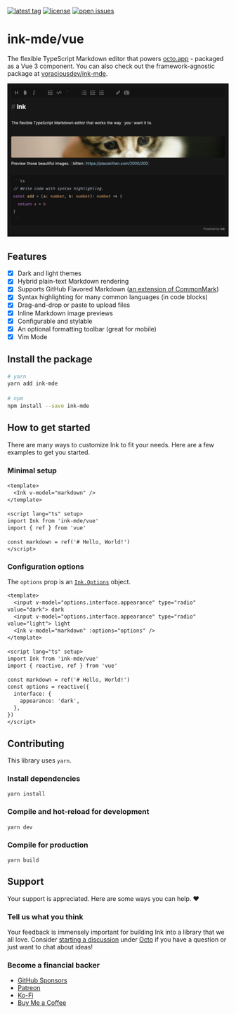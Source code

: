 [![latest tag](https://img.shields.io/github/v/tag/voraciousdev/ink-mde?color=blue&label=latest%20tag&sort=semver&style=for-the-badge)](https://github.com/voraciousdev/ink-mde/releases)
[![license](https://img.shields.io/github/license/voraciousdev/ink-mde?style=for-the-badge)](https://github.com/voraciousdev/ink-mde/blob/master/LICENSE)
[![open issues](https://img.shields.io/github/issues-raw/voraciousdev/ink-mde?style=for-the-badge)](https://github.com/voraciousdev/ink-mde/issues)

# ink-mde/vue

The flexible TypeScript Markdown editor that powers [octo.app](https://octo.app) - packaged as a Vue 3 component. You can also check out the framework-agnostic package at [voraciousdev/ink-mde](https://github.com/voraciousdev/ink-mde).

![](screenshot.png)

## Features

- [x] Dark and light themes
- [x] Hybrid plain-text Markdown rendering
- [x] Supports GitHub Flavored Markdown ([an extension of CommonMark](https://github.github.com/gfm/#what-is-github-flavored-markdown-))
- [x] Syntax highlighting for many common languages (in code blocks)
- [x] Drag-and-drop or paste to upload files
- [x] Inline Markdown image previews
- [x] Configurable and stylable
- [x] An optional formatting toolbar (great for mobile)
- [x] Vim Mode

## Install the package

```bash
# yarn
yarn add ink-mde

# npm
npm install --save ink-mde
```

## How to get started

There are many ways to customize Ink to fit your needs. Here are a few examples to get you started.

### Minimal setup

```vue
<template>
  <Ink v-model="markdown" />
</template>

<script lang="ts" setup>
import Ink from 'ink-mde/vue'
import { ref } from 'vue'

const markdown = ref('# Hello, World!')
</script>
```

### Configuration options

The `options` prop is an [`Ink.Options`](https://github.com/voraciousdev/ink-mde) object.

```vue
<template>
  <input v-model="options.interface.appearance" type="radio" value="dark"> dark
  <input v-model="options.interface.appearance" type="radio" value="light"> light
  <Ink v-model="markdown" :options="options" />
</template>

<script lang="ts" setup>
import Ink from 'ink-mde/vue'
import { reactive, ref } from 'vue'

const markdown = ref('# Hello, World!')
const options = reactive({
  interface: {
    appearance: 'dark',
  },
})
</script>
```

## Contributing

This library uses `yarn`.

### Install dependencies

```shell
yarn install
```

### Compile and hot-reload for development

```shell
yarn dev
```

### Compile for production

```shell
yarn build
```

## Support

Your support is appreciated. Here are some ways you can help. ♥️

### Tell us what you think

Your feedback is immensely important for building Ink into a library that we all love. Consider [starting a discussion](https://github.com/voraciousdev/octo/discussions) under [Octo](https://github.com/voraciousdev/octo) if you have a question or just want to chat about ideas!

### Become a financial backer

- [GitHub Sponsors](https://github.com/sponsors/voraciousdev)
- [Patreon](https://patreon.com/voraciousdev)
- [Ko-Fi](https://ko-fi.com/voraciousdev)
- [Buy Me a Coffee](https://www.buymeacoffee.com/voraciousdev)
